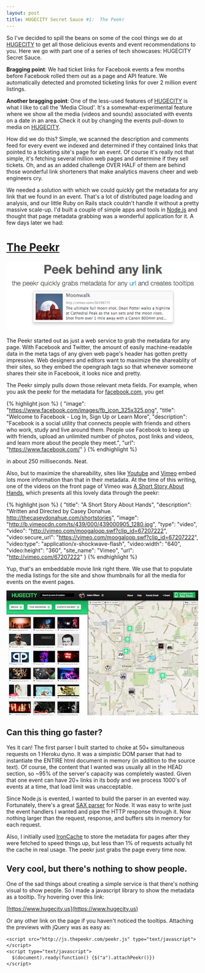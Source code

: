 ```yaml
---
layout: post
title: HUGECITY Secret Sauce #1:  The Peekr
---
```


So I've decided to spill the beans on some of the cool things we do at [HUGECITY](https://www.hugecity.us) to get all those delicious events and event recommendations to you.  Here we go with part one of a series of tech showcases:  HUGECITY Secret Sauce.

**Bragging point**:  We had ticket links for Facebook events a few months before Facebook rolled them out as a page and API feature.  We automatically detected and promoted ticketing links for over 2 million event listings.  

**Another bragging point**:  One of the less-used features of [HUGECITY](https://www.hugecity.us) is what I like to call the 'Media Cloud'.  It's a somewhat-experimental feature where we show all the media (videos and sounds) associated with events on a date in an area.  Check it out by changing the events pull-down to media on [HUGECITY](https://www.hugecity.us). 

How did we do this?  Simple, we scanned the description and comments feed for every event we indexed and determined if they contained links that pointed to a ticketing site's page for an event.  Of course it's really not that simple, it's fetching several million web pages and determine if they sell tickets.  Oh, and as an added challenge OVER HALF of them are behind those wonderful link shorteners that make analytics mavens cheer and web engineers cry.

We needed a solution with which we could quickly get the metadata for any link that we found in an event.  That's a lot of distributed page loading and analysis, and our little Ruby on Rails stack couldn't handle it without a pretty massive scale-up.  I'd built a couple of simple apps and tools in [Node.js](http://nodejs.org) and thought that page metadata grabbing was a wonderful application for it. A few days later we had:

# [The Peekr](http://thepeekr.com)

<p class="text-center">
  <img src="/images/peekr.png"/>
</p>

The Peekr started out as just a web service to grab the metadata for any page.  With Facebook and Twitter, the amount of easily machine-readable data in the meta tags of any given web page's header has gotten pretty impressive.  Web designers and editors want to maximize the shareablity of their sites, so they embed the opengraph tags so that whenever someone shares their site in Facebook, it looks nice and pretty.

The Peekr simply pulls down those relevant meta fields.  For example, when you ask the peekr for the metadata for [facebook.com](http://facebook.com), you get

{% highlight json %}
{
  "image": "https://www.facebook.com/images/fb_icon_325x325.png",
  "title": "Welcome to Facebook - Log In, Sign Up or Learn More",
  "description": "Facebook is a social utility that connects people with friends and others who work, study and live around them. People use Facebook to keep up with friends, upload an unlimited number of photos, post links and videos, and learn more about the people they meet.",
  "url": "https://www.facebook.com/"
} 
{% endhighlight %}

in about 250 milliseconds.  Neat.

Also, but to maximize the shareability, sites like [Youtube](http://youtube.com) and [Vimeo](http://vimeo.com) embed lots more information than that in their metadata.  At the time of this writing, one of the videos on the front page of Vimeo was [A Short Story About Hands](http://vimeo.com/67207222), which presents all this lovely data through the peekr:

{% highlight json %}
{
  "title": "A Short Story About Hands",
  "description": "Written and Directed by Casey Donahue.  http://thecaseydonahue.com/shortstories",
  "image": "http://b.vimeocdn.com/ts/439/000/439000905_1280.jpg",
  "type": "video",
  "video": "http://vimeo.com/moogaloop.swf?clip_id=67207222",
  "video:secure_url": "https://vimeo.com/moogaloop.swf?clip_id=67207222",
  "video:type": "application/x-shockwave-flash",
  "video:width": "640",
  "video:height": "360",
  "site_name": "Vimeo",
  "url": "http://vimeo.com/67207222"
}
{% endhighlight %}

Yup, that's an embeddable movie link right there.  We use that to populate the media listings for the site and show thumbnails for all the media for events on the event pages.

<p class="text-center">
  <img class="img-thumbnail" src="/images/mediacloud.jpg"/>
</p>

## Can this thing go faster?

Yes it can!  The first parser I built started to choke at 50+ simultaneous requests on 1 Heroku dyno.  It was a simpistic DOM parser that had to instantiate the ENTIRE html document in memory (in addition to the source text).  Of course, the content that I wanted was usually all in the HEAD section, so ~95% of the server's capacity was completely wasted.  Given that one event can have 20+ links in its body and we process 1000's of events at a time, that load limit was unacceptable.

Since Node.js is evented, I wanted to build the parser in an evented way.  Fortunately, there's a great [SAX parser](https://github.com/isaacs/sax-js) for Node.  It was easy to write just the event handlers I wanted and pipe the HTTP response through it.  Now nothing larger than the request, response, and buffers sits in memory for each request.

Also, I initially used [IronCache](http://www.iron.io/cache) to store the metadata for pages after they were fetched to speed things up, but less than 1% of requests actually hit the cache in real usage.  The peekr just grabs the page every time now. 

## Very cool, but there's nothing to show people.

One of the sad things about creating a simple service is that there's nothing visual to show people.  So I made a javascript library to show the metadata as a tooltip. Try hovering over this link:

  [https://www.hugecity.us](https://www.hugecity.us) 

Or any other link on the page if you haven't noticed the tooltips.  Attaching the previews with jQuery was as easy as:


    <script src="http://js.thepeekr.com/peekr.js" type="text/javascript"></script>
    <script type="text/javascript">
      $(document).ready(function() {$("a").attachPeekr()})
    </script>








